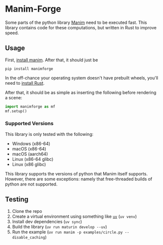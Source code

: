 # Manim-Forge
Some parts of the python library [Manim](https://www.manim.community) need
to be executed fast. This library contains code
for these computations, but written in Rust
to improve speed.

## Usage
First, [install manim](https://docs.manim.community/en/stable/installation.html).
After that, it should just be
```
pip install manimforge
```
In the off-chance your operating system doesn't have prebuilt wheels,
you'll need to [install Rust](https://www.rust-lang.org/tools/install).

After that, it should be as simple as inserting the following before
rendering a scene:
```py
import manimforge as mf
mf.setup()
```

### Supported Versions
This library is only tested with the following:

- Windows (x86-64)
- macOS (x86-64)
- macOS (aarch64)
- Linux (x86-64 glibc)
- Linux (x86 glibc)

This library supports the versions of python that Manim
itself supports. However, there are some exceptions: namely
that free-threaded builds of python are not supported.

## Testing
1. Clone the repo
2. Create a virtual environment using something like [`uv`](https://docs.astral.sh/uv/) (`uv venv`)
3. Install dev dependencies (`uv sync`)
4. Build the library (`uv run maturin develop --uv`)
5. Run the example (`uv run manim -p examples/circle.py --disable_caching`)
